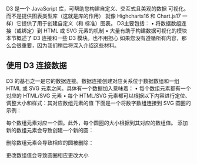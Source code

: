 
D3 是一个 JavaScript 库，可帮助您构建自定义、交互式且美观的数据
可视化。而不是提供图表类型库（这就是库的作用）
就像 Highcharts16 和 Chart.js17 一样）它提供了用于创建自定义（和
标准）图表。
D3主要包括：
• 将数据数组连接（或绑定）到 HTML 或 SVG 元素的机制
• 大量有助于构建数据可视化的模块
本节概述了 D3 连接和一些 D3 模块。也不用担心
如果您没有遵循所有内容，那么会很重要，因为我们稍后将深入介绍这些材料。

## 使用 D3 连接数据

D3 的基石之一是它的数据连接。数据连接创建对应关系位于数据数组和一组 HTML 或 SVG 元素之间。具体有一个数据加入意味着：
• 每个数组元素都有一个对应的 HTML/SVG 元素
• 每个 HTML/SVG 元素都可以根据以下内容进行定位、调整大小和样式：其对应数组元素的值
下面是一个将数字数组连接到 SVG 圆圈的示例：


每个数组元素对应一个圆。此外，每个圆圈的大小根据到其对应的数组值。
添加新的数组元素会导致创建一个新的圆：


删除数组元素会导致相应的圆被删除：

更改数组值会导致圆圈相应更改大小